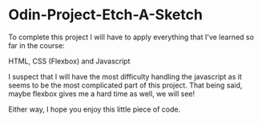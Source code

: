 # Odin-Project-Etch-A-Sketch
To complete this project I will have to apply everything that I've learned so far in the course:

HTML, CSS (Flexbox) and Javascript

I suspect that I will have the most difficulty handling the javascript as it seems to be the most complicated part of this project. That being said, maybe flexbox gives me a hard time as well, we will see!

Either way, I hope you enjoy this little piece of code.
